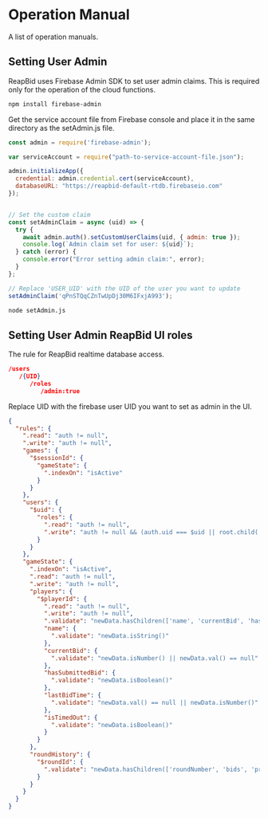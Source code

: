 # Operation Manual

A list of operation manuals.

## Setting User Admin

ReapBid uses Firebase Admin SDK to set user admin claims. This is required only for the operation of the cloud functions.

```bash
npm install firebase-admin
```

Get the service account file from Firebase console and place it in the same directory as the setAdmin.js file.

```javascript
const admin = require('firebase-admin');

var serviceAccount = require("path-to-service-account-file.json");

admin.initializeApp({
  credential: admin.credential.cert(serviceAccount),
  databaseURL: "https://reapbid-default-rtdb.firebaseio.com"
});


// Set the custom claim
const setAdminClaim = async (uid) => {
  try {
    await admin.auth().setCustomUserClaims(uid, { admin: true });
    console.log(`Admin claim set for user: ${uid}`);
  } catch (error) {
    console.error("Error setting admin claim:", error);
  }
};

// Replace 'USER_UID' with the UID of the user you want to update
setAdminClaim('qPnSTQqCZnTwUpDj30M6IFxjA993');

```

```bash
node setAdmin.js
```

## Setting User Admin ReapBid UI roles

The rule for ReapBid realtime database access.

```json
/users
   /{UID}
      /roles
         /admin:true
```

Replace UID with the firebase user UID you want to set as admin in the UI.

```json
{
  "rules": {
    ".read": "auth != null",
    ".write": "auth != null",
    "games": {
      "$sessionId": {
        "gameState": {
          ".indexOn": "isActive"
        }
      }
    },
    "users": {
      "$uid": {
        "roles": {
          ".read": "auth != null",
          ".write": "auth != null && (auth.uid === $uid || root.child('users').child(auth.uid).child('roles').child('admin').val() === true)"
        }
      }
    },
    "gameState": {
      ".indexOn": "isActive",
      ".read": "auth != null",
      ".write": "auth != null",
      "players": {
        "$playerId": {
          ".read": "auth != null",
          ".write": "auth != null",
          ".validate": "newData.hasChildren(['name', 'currentBid', 'hasSubmittedBid', 'lastBidTime', 'isTimedOut'])",
          "name": {
            ".validate": "newData.isString()"
          },
          "currentBid": {
            ".validate": "newData.isNumber() || newData.val() == null"
          },
          "hasSubmittedBid": {
            ".validate": "newData.isBoolean()"
          },
          "lastBidTime": {
            ".validate": "newData.val() == null || newData.isNumber()"
          },
          "isTimedOut": {
            ".validate": "newData.isBoolean()"
          }
        }
      },
      "roundHistory": {
        "$roundId": {
          ".validate": "newData.hasChildren(['roundNumber', 'bids', 'profits', 'marketShares'])"
        }
      }
    }
  }
}
```